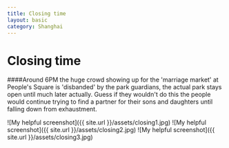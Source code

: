 ```yaml
---
title: Closing time
layout: basic
category: Shanghai
---
```



Closing time
============

####Around 6PM the huge crowd showing up for the 'marriage market' at People's Square is 'disbanded' by the park guardians, the actual park stays open until much later actually. Guess if they wouldn't do this the people would continue trying to find a partner for their sons and daughters until falling down from exhaustment.

![My helpful screenshot]({{ site.url }}/assets/closing1.jpg)
![My helpful screenshot]({{ site.url }}/assets/closing2.jpg)
![My helpful screenshot]({{ site.url }}/assets/closing3.jpg)

